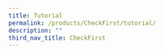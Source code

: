 ```yaml
---
title: Tutorial
permalink: /products/CheckFirst/tutorial/
description: ""
third_nav_title: CheckFirst
---
```

